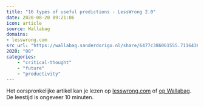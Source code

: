 ```yaml
---
title: "16 types of useful predictions - LessWrong 2.0"
date: 2020-08-20 09:21:06
icon: article
source: Wallabag
domains:
- lesswrong.com
src_url: "https://wallabag.sanderdorigo.nl/share/6477c386061555.71164366"
2020: "08"
categories:
    - "critical-thought"
    - "future"
    - "productivity"
---
```

Het oorspronkelijke artikel kan je lezen op [lesswrong.com](https://www.lesswrong.com/posts/x4GmqcwjFTnWeRiud/16-types-of-useful-predictions) of [op Wallabag](https://wallabag.sanderdorigo.nl/share/6477c386061555.71164366). De leestijd is ongeveer 10 minuten.